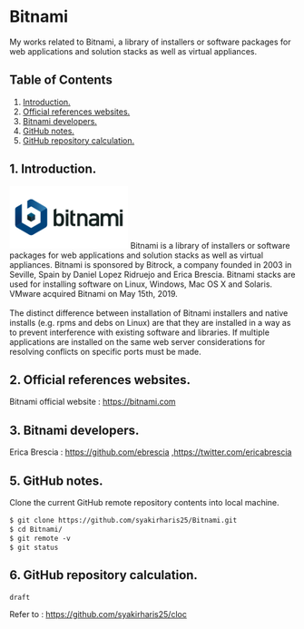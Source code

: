 # Bitnami
My works related to Bitnami, a library of installers or software packages for web applications and solution stacks as well as virtual appliances. 

## Table of Contents
1. [Introduction.](#introduction)
2. [Official references websites.](#references)
3. [Bitnami developers.](#developers)
4. [GitHub notes.](#github)
5. [GitHub repository calculation.](#calculation)

<a name="introduction"></a>
## 1. Introduction.
<img src="bitnami.png" height="110">
Bitnami is a library of installers or software packages for web applications and solution stacks as well as virtual appliances. Bitnami is sponsored by Bitrock, a company founded in 2003 in Seville, Spain by Daniel Lopez Ridruejo and Erica Brescia. Bitnami stacks are used for installing software on Linux, Windows, Mac OS X and Solaris. VMware acquired Bitnami on May 15th, 2019.
<br /><br />
The distinct difference between installation of Bitnami installers and native installs (e.g. rpms and debs on Linux) are that they are installed in a way as to prevent interference with existing software and libraries. If multiple applications are installed on the same web server considerations for resolving conflicts on specific ports must be made.

<a name="references"></a>
## 2. Official references websites.
Bitnami official website : https://bitnami.com <br />

<a name="developers"></a>
## 3. Bitnami developers.
Erica Brescia : https://github.com/ebrescia ,https://twitter.com/ericabrescia <br />
 
<a name="github"></a>
## 5. GitHub notes.
Clone the current GitHub remote repository contents into local machine.
```
$ git clone https://github.com/syakirharis25/Bitnami.git
$ cd Bitnami/
$ git remote -v
$ git status
```

<a name="calculation"></a>
## 6. GitHub repository calculation.
```
draft
```
Refer to : https://github.com/syakirharis25/cloc
